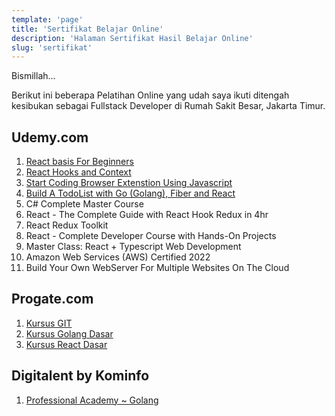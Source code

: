 ```yaml
---
template: 'page'
title: 'Sertifikat Belajar Online'
description: 'Halaman Sertifikat Hasil Belajar Online'
slug: 'sertifikat'
---
```


Bismillah...

Berikut ini beberapa Pelatihan Online yang udah saya ikuti ditengah kesibukan sebagai Fullstack Developer di Rumah Sakit Besar, Jakarta Timur.

## Udemy.com

1. [React basis For Beginners](http://ude.my/UC-06d4760b-0edc-456e-9bfe-f288da4733e6)
2. [React Hooks and Context](http://ude.my/UC-c4c6622c-a8a9-434f-91fd-f7f1ab32794d)
3. [Start Coding Browser Extenstion Using Javascript](http://ude.my/UC-02938034-bf65-4a86-ab22-28fd861c2444)
4. [Build A TodoList with Go (Golang), Fiber and React](http://ude.my/UC-0ce720ce-2dcf-49dd-b73c-231369f7776f)
5. C# Complete Master Course
6. React - The Complete Guide with React Hook Redux in 4hr
7. React Redux Toolkit
8. React - Complete Developer Course with Hands-On Projects
9. Master Class: React + Typescript Web Development
10. Amazon Web Services (AWS) Certified 2022
11. Build Your Own WebServer For Multiple Websites On The Cloud


## Progate.com

1. [Kursus GIT](https://progate.com/course_certificate/afebde4arfbmeq)
2. [Kursus Golang Dasar](https://progate.com/course_certificate/eacf2b15rgg0xl)
3. [Kursus React Dasar](https://progate.com/course_certificate/39097860rghz03)

## Digitalent by Kominfo

1. [Professional Academy ~ Golang](https://digitalent.kominfo.go.id/cek-sertifikat?registrasi=152308829101-277)
